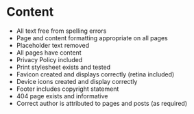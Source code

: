 # Content

- All text free from spelling errors
- Page and content formatting appropriate on all pages
- Placeholder text removed
- All pages have content
- Privacy Policy included
- Print stylesheet exists and tested
- Favicon created and displays correctly (retina included)
- Device icons created and display correctly
- Footer includes copyright statement
- 404 page exists and informative
- Correct author is attributed to pages and posts (as required)